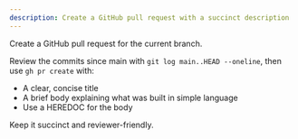```yaml
---
description: Create a GitHub pull request with a succinct description
---
```


Create a GitHub pull request for the current branch.

Review the commits since main with `git log main..HEAD --oneline`, then use `gh pr create` with:
- A clear, concise title
- A brief body explaining what was built in simple language
- Use a HEREDOC for the body

Keep it succinct and reviewer-friendly.
